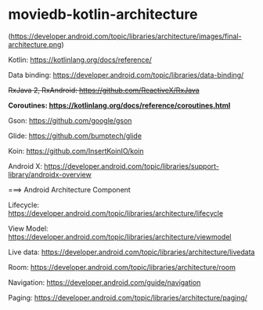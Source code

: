 # moviedb-kotlin-architecture

(https://developer.android.com/topic/libraries/architecture/images/final-architecture.png)

Kotlin: https://kotlinlang.org/docs/reference/

Data binding: https://developer.android.com/topic/libraries/data-binding/

~~RxJava 2, RxAndroid: https://github.com/ReactiveX/RxJava~~

**Coroutines: https://kotlinlang.org/docs/reference/coroutines.html**

Gson: https://github.com/google/gson

Glide: https://github.com/bumptech/glide

Koin: https://github.com/InsertKoinIO/koin

Android X: https://developer.android.com/topic/libraries/support-library/androidx-overview

===> Android Architecture Component

Lifecycle: https://developer.android.com/topic/libraries/architecture/lifecycle

View Model: https://developer.android.com/topic/libraries/architecture/viewmodel

Live data: https://developer.android.com/topic/libraries/architecture/livedata

Room: https://developer.android.com/topic/libraries/architecture/room

Navigation: https://developer.android.com/guide/navigation

Paging: https://developer.android.com/topic/libraries/architecture/paging/
